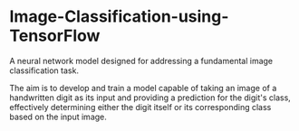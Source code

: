 # Image-Classification-using-TensorFlow

A neural network model designed for addressing a fundamental image classification task.

The aim is to develop and train a model capable of taking an image of a handwritten digit as its input and providing a prediction for the digit's class, effectively determining either the digit itself or its corresponding class based on the input image.
